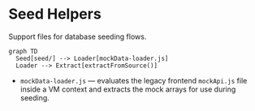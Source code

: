 # Seed Helpers

Support files for database seeding flows.

```mermaid
graph TD
  Seed[seed/] --> Loader[mockData-loader.js]
  Loader --> Extract[extractFromSource()]
```

- `mockData-loader.js` — evaluates the legacy frontend `mockApi.js` file inside a VM context and extracts the mock arrays for use during seeding.

